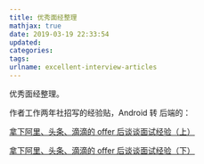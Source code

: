 ```yaml
---
title: 优秀面经整理
mathjax: true
date: 2019-03-19 22:33:54
updated:
categories:
tags:
urlname: excellent-interview-articles
---
```


优秀面经整理。

<!-- more -->



作者工作两年社招写的经验贴，Android 转 后端的：

[拿下阿里、头条、滴滴的 offer 后谈谈面试经验（上）](https://www.v2ex.com/t/546203)

[拿下阿里、头条、滴滴的 offer 后谈谈面试经验（下）](https://www.v2ex.com/t/551894)